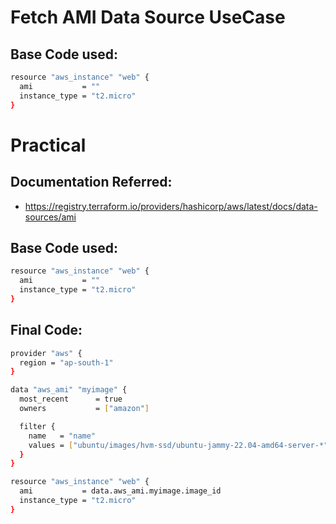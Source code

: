 # Fetch AMI Data Source UseCase

## Base Code used:

```bash
resource "aws_instance" "web" {
  ami           = ""
  instance_type = "t2.micro"
}
```

# Practical 

## Documentation Referred:
* https://registry.terraform.io/providers/hashicorp/aws/latest/docs/data-sources/ami

## Base Code used:

```bash
resource "aws_instance" "web" {
  ami           = ""
  instance_type = "t2.micro"
}
```

## Final Code:

```bash
provider "aws" {
  region = "ap-south-1"
}

data "aws_ami" "myimage" {
  most_recent      = true
  owners           = ["amazon"]

  filter {
    name   = "name"
    values = ["ubuntu/images/hvm-ssd/ubuntu-jammy-22.04-amd64-server-*"]
  }
}

resource "aws_instance" "web" {
  ami           = data.aws_ami.myimage.image_id
  instance_type = "t2.micro"
}
```